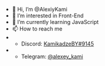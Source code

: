 - 👋 Hi, I’m @AlexiyKami
- 👀 I’m interested in Front-End
- 🌱 I’m currently learning JavaScript
- 📫 How to reach me 
- - Discord: <a href="https://discordapp.com/users/317635807269879809/" target="_blank">KamikadzeBY#9145</a>
- - Telegram: <a href="https://t.me/alexey_kami" target="_blank">@alexey_kami</a>
<!---
AlexiyKami/AlexiyKami is a ✨ special ✨ repository because its `README.md` (this file) appears on your GitHub profile.
You can click the Preview link to take a look at your changes.
--->
